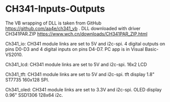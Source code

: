 # CH341-Inputs-Outputs

The VB wrapping of DLL is taken from GitHub https://github.com/aa4e/ch341_vb . DLL downloaded with driver CH341PAR.ZIP https://www.wch.cn/downloads/CH341PAR_ZIP.html 

Ch341_io: CH341 module links are set to 5V and i2c-spi. 4 digital outputs on pins D0-D3 and 4 digital inputs on pins D4-D7. PC app is in Visual Basic-VS2010.

Ch341_lcd: CH341 module links are set to 5V and i2c-spi. 16x2 LCD

Ch341_tft: CH341 module links are set to 5V and i2c-spi. tft display 1.8" ST7735 160x128 SPI.

Ch341_oled: CH341 module links are set to 3.3V and i2c-spi. OLED display 0.96" SSD1306 128x64 i2c.
